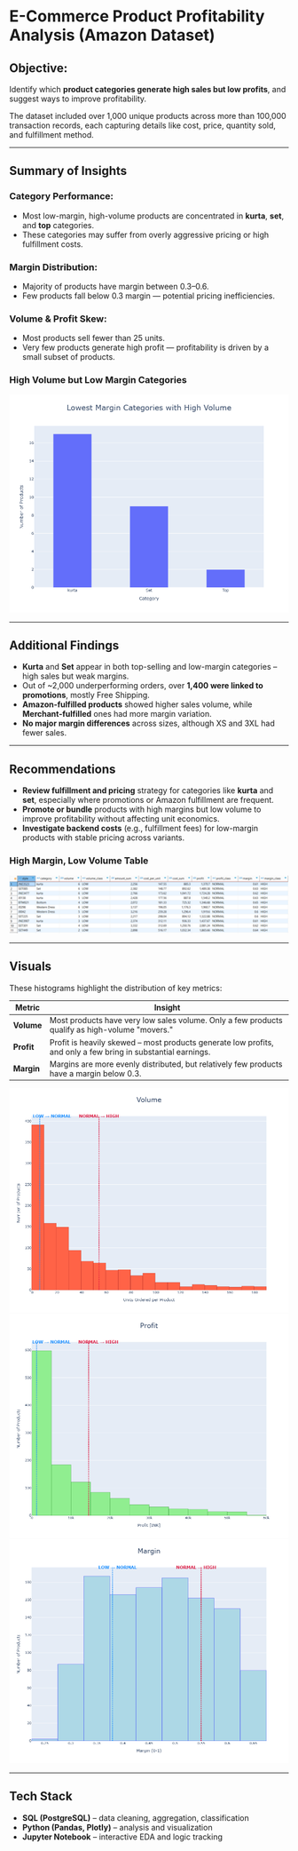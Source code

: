 # E-Commerce Product Profitability Analysis (Amazon Dataset)

## Objective:
Identify which **product categories generate high sales but low profits**, and suggest ways to improve profitability.

The dataset included over 1,000 unique products across more than 100,000 transaction records, each capturing details like cost, price, quantity sold, and fulfillment method.

---

## Summary of Insights

### Category Performance:
- Most low-margin, high-volume products are concentrated in **kurta**, **set**, and **top** categories.
- These categories may suffer from overly aggressive pricing or high fulfillment costs.

### Margin Distribution:
- Majority of products have margin between 0.3–0.6.
- Few products fall below 0.3 margin — potential pricing inefficiencies.

### Volume & Profit Skew:
- Most products sell fewer than 25 units.
- Very few products generate high profit — profitability is driven by a small subset of products.

### High Volume but Low Margin Categories
![Bar Chart - Lowest Margin Categories with High Volume](outputs/bar_lowest_margin.png)

---

## Additional Findings

-  **Kurta** and **Set** appear in both top-selling and low-margin categories – high sales but weak margins.
-  Out of ~2,000 underperforming orders, over **1,400 were linked to promotions**, mostly Free Shipping.
-  **Amazon-fulfilled products** showed higher sales volume, while **Merchant-fulfilled** ones had more margin variation.
-  **No major margin differences** across sizes, although XS and 3XL had fewer sales.

---

## Recommendations

- **Review fulfillment and pricing** strategy for categories like **kurta** and **set**, especially where promotions or Amazon fulfillment are frequent.
- **Promote or bundle** products with high margins but low volume to improve profitability without affecting unit economics.
- **Investigate backend costs** (e.g., fulfillment fees) for low-margin products with stable pricing across variants.

### High Margin, Low Volume Table
![Table - High Margin Low Volume](outputs/table_high_margin_low_volume.png)

---

## Visuals

These histograms highlight the distribution of key metrics:

| Metric | Insight |
|--------|---------|
| **Volume** | Most products have very low sales volume. Only a few products qualify as high-volume "movers." |
| **Profit** | Profit is heavily skewed – most products generate low profits, and only a few bring in substantial earnings. |
| **Margin** | Margins are more evenly distributed, but relatively few products have a margin below 0.3. |

![Volume Histogram](outputs/hist_volume.png)
![Profit Histogram](outputs/hist_profit.png)
![Margin Histogram](outputs/hist_margin.png)

---

## Tech Stack

- **SQL (PostgreSQL)** – data cleaning, aggregation, classification
- **Python (Pandas, Plotly)** – analysis and visualization
- **Jupyter Notebook** – interactive EDA and logic tracking
